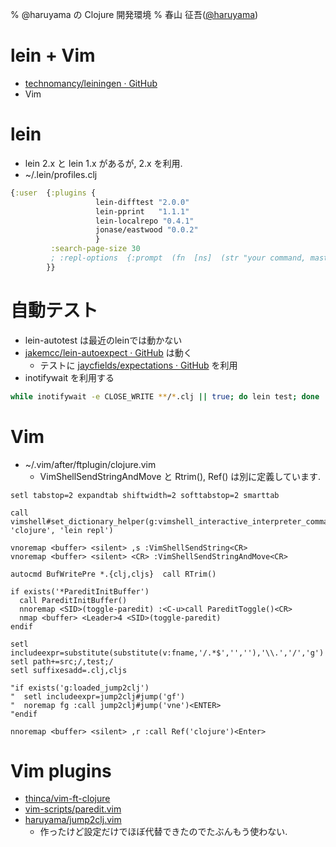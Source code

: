 % @haruyama の Clojure 開発環境
% 春山 征吾([@haruyama](https://twitter.com/haruyama))

# lein + Vim

* [technomancy/leiningen · GitHub](https://github.com/technomancy/leiningen)
* Vim

# lein

* lein 2.x と lein 1.x があるが, 2.x を利用.
* ~/.lein/profiles.clj

```clojure
{:user  {:plugins {
                   lein-difftest "2.0.0"
                   lein-pprint   "1.1.1"
                   lein-localrepo "0.4.1"
                   jonase/eastwood "0.0.2"
                   }
         :search-page-size 30
         ; :repl-options  {:prompt  (fn  [ns]  (str "your command, master? "))}
        }}
```

# 自動テスト

* lein-autotest は最近のleinでは動かない
* [jakemcc/lein-autoexpect · GitHub](https://github.com/jakemcc/lein-autoexpect) は動く
    * テストに [jaycfields/expectations · GitHub](https://github.com/jaycfields/expectations)  を利用
* inotifywait を利用する

```sh
while inotifywait -e CLOSE_WRITE **/*.clj || true; do lein test; done
```

# Vim 

* ~/.vim/after/ftplugin/clojure.vim
    * VimShellSendStringAndMove と Rtrim(), Ref() は別に定義しています.

```vimscript
setl tabstop=2 expandtab shiftwidth=2 softtabstop=2 smarttab

call vimshell#set_dictionary_helper(g:vimshell_interactive_interpreter_commands, 'clojure', 'lein repl')

vnoremap <buffer> <silent> ,s :VimShellSendString<CR>
vnoremap <buffer> <silent> <CR> :VimShellSendStringAndMove<CR>

autocmd BufWritePre *.{clj,cljs}  call RTrim()

if exists('*PareditInitBuffer')
  call PareditInitBuffer()
  nnoremap <SID>(toggle-paredit) :<C-u>call PareditToggle()<CR>
  nmap <buffer> <Leader>4 <SID>(toggle-paredit)
endif

setl includeexpr=substitute(substitute(v:fname,'/.*$','',''),'\\.','/','g')
setl path+=src;/,test;/
setl suffixesadd=.clj,cljs

"if exists('g:loaded_jump2clj')
"  setl includeexpr=jump2clj#jump('gf')
"  noremap fg :call jump2clj#jump('vne')<ENTER>
"endif

nnoremap <buffer> <silent> ,r :call Ref('clojure')<Enter>
```

# Vim plugins

* [thinca/vim-ft-clojure](https://github.com/thinca/vim-ft-clojure)
* [vim-scripts/paredit.vim](https://github.com/vim-scripts/paredit.vim)
* [haruyama/jump2clj.vim](https://github.com/haruyama/jump2clj.vim)
    * 作ったけど設定だけでほぼ代替できたのでたぶんもう使わない.
